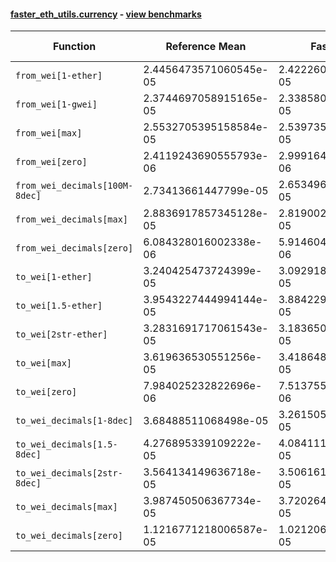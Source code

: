 #### [faster_eth_utils.currency](https://github.com/BobTheBuidler/faster-eth-utils/blob/BobTheBuidler-patch-2/faster_eth_utils/currency.py) - [view benchmarks](https://github.com/BobTheBuidler/faster-eth-utils/blob/BobTheBuidler-patch-2/benchmarks/test_currency_benchmarks.py)

| Function | Reference Mean | Faster Mean | % Change | Speedup (%) | x Faster | Faster |
|----------|---------------|-------------|----------|-------------|----------|--------|
| `from_wei[1-ether]` | 2.4456473571060545e-05 | 2.4222601880928465e-05 | 0.96% | 0.97% | 1.01x | ✅ |
| `from_wei[1-gwei]` | 2.3744697058915165e-05 | 2.3385808003667637e-05 | 1.51% | 1.53% | 1.02x | ✅ |
| `from_wei[max]` | 2.5532705395158584e-05 | 2.539735471370517e-05 | 0.53% | 0.53% | 1.01x | ✅ |
| `from_wei[zero]` | 2.4119243690555793e-06 | 2.9991648450810787e-06 | -24.35% | -19.58% | 0.80x | ❌ |
| `from_wei_decimals[100M-8dec]` | 2.73413661447799e-05 | 2.6534968383612055e-05 | 2.95% | 3.04% | 1.03x | ✅ |
| `from_wei_decimals[max]` | 2.8836917857345128e-05 | 2.819002019741132e-05 | 2.24% | 2.29% | 1.02x | ✅ |
| `from_wei_decimals[zero]` | 6.084328016002338e-06 | 5.914604017829886e-06 | 2.79% | 2.87% | 1.03x | ✅ |
| `to_wei[1-ether]` | 3.240425473724399e-05 | 3.092918952737428e-05 | 4.55% | 4.77% | 1.05x | ✅ |
| `to_wei[1.5-ether]` | 3.9543227444994144e-05 | 3.884229543648885e-05 | 1.77% | 1.80% | 1.02x | ✅ |
| `to_wei[2str-ether]` | 3.2831691717061543e-05 | 3.183650449540661e-05 | 3.03% | 3.13% | 1.03x | ✅ |
| `to_wei[max]` | 3.619636530551256e-05 | 3.418648586403395e-05 | 5.55% | 5.88% | 1.06x | ✅ |
| `to_wei[zero]` | 7.984025232822696e-06 | 7.513755104797942e-06 | 5.89% | 6.26% | 1.06x | ✅ |
| `to_wei_decimals[1-8dec]` | 3.68488511068498e-05 | 3.261505767521339e-05 | 11.49% | 12.98% | 1.13x | ✅ |
| `to_wei_decimals[1.5-8dec]` | 4.276895339109222e-05 | 4.084111281955665e-05 | 4.51% | 4.72% | 1.05x | ✅ |
| `to_wei_decimals[2str-8dec]` | 3.564134149636718e-05 | 3.506161280221664e-05 | 1.63% | 1.65% | 1.02x | ✅ |
| `to_wei_decimals[max]` | 3.987450506367734e-05 | 3.720264266023351e-05 | 6.70% | 7.18% | 1.07x | ✅ |
| `to_wei_decimals[zero]` | 1.1216771218006587e-05 | 1.021206303221737e-05 | 8.96% | 9.84% | 1.10x | ✅ |
